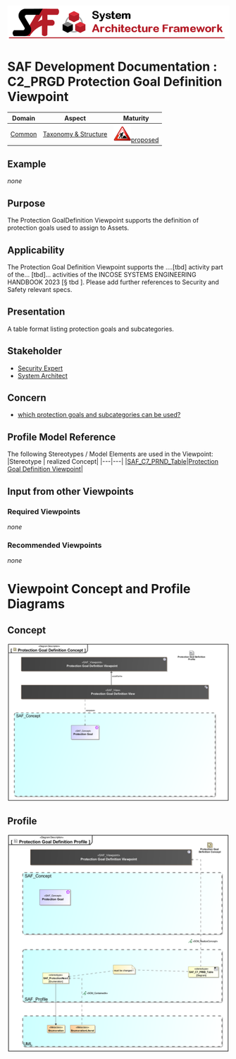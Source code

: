 ![System Architecture Framework](../../diagrams/Banner_SAF.png)
# SAF Development Documentation : **C2_PRGD** Protection Goal Definition Viewpoint
|**Domain**|**Aspect**|**Maturity**|
| --- | --- | --- |
|[Common](../../domains.md#Domain-Common)|[Taxonomy & Structure](../../aspects.md#Aspect-Taxonomy-&-Structure)|![Proposed](../../diagrams/Under_construction_icon-red.svg )[proposed](../../using-saf/maturity.md#proposed)|
## Example
*none*
## Purpose
The Protection GoalDefinition Viewpoint supports the definition of protection goals used to assign to Assets.
## Applicability
The Protection Goal Definition Viewpoint supports the ....[tbd] activity part of the...  [tbd]... activities of the INCOSE SYSTEMS ENGINEERING HANDBOOK 2023 [§ tbd ].
Please add further references to Security and Safety relevant specs.
## Presentation
A table format listing  protection goals  and subcategories.

## Stakeholder
* [Security Expert](../../stakeholders.md#Security-Expert)
* [System Architect](../../stakeholders.md#System-Architect)
## Concern
* [which protection goals  and subcategories can be used?](../../concerns.md#_2024x_26f0132_1718013904611_698880_39125)
## Profile Model Reference
The following Stereotypes / Model Elements are used in the Viewpoint:
|Stereotype | realized Concept|
|---|---|
|[SAF_C7_PRND_Table](../../stereotypes.md#SAF_C7_PRND_Table)|[Protection Goal Definition Viewpoint](../concept/concepts.md#Protection-Goal-Definition-Viewpoint)|
## Input from other Viewpoints
### Required Viewpoints
*none*
### Recommended Viewpoints
*none*
# Viewpoint Concept and Profile Diagrams
## Concept
![Protection Goal Definition Concept](diagrams/Protection-Goal-Definition-Concept.svg)
## Profile
![Protection Goal Definition Profile](diagrams/Protection-Goal-Definition-Profile.svg)
